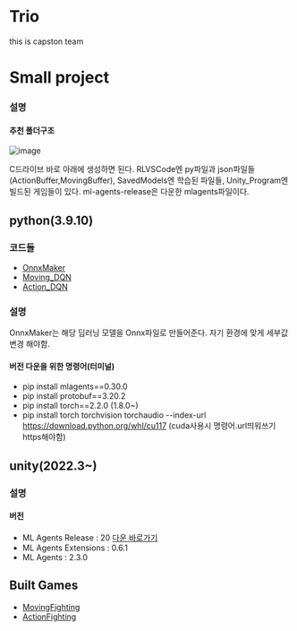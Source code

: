 # Trio
this is capston team

# Small project

### 설명

#### 추천 폴더구조

![image](https://github.com/seje06/Trio/assets/124812852/8e3854e6-db29-4e32-84c9-b5036d1d5172)

C드라이브 바로 아래에 생성하면 된다.
RLVSCode엔 py파일과 json파일들(ActionBuffer,MovingBuffer), SavedModels엔 학습된 파일들, Unity_Program엔 빌드된 게임들이 있다.
ml-agents-release은 다운한 mlagents파일이다.

          
## python(3.9.10)

### 코드들

- [OnnxMaker](OnnxMaker.py)
- [Moving_DQN](MovingFighting_DQN.py)
- [Action_DQN](ActionFighting_DQN.py)

### 설명

OnnxMaker는 해당 딥러닝 모델을 Onnx파일로 만들어준다. 자기 환경에 맞게 세부값 변경 해야함.

#### 버전 다운을 위한 명령어(터미널)
- pip install mlagents==0.30.0
- pip install protobuf==3.20.2
- pip install torch==2.2.0 (1.8.0~)
- pip install torch torchvision torchaudio --index-url https://download.python.org/whl/cu117 (cuda사용시 명령어.url띄워쓰기https해야함)

## unity(2022.3~)

### 설명

#### 버전

- ML Agents Release : 20 [다운 바로가기](https://github.com/Unity-Technologies/ml-agents/releases/tag/release_20)
- ML Agents Extensions : 0.6.1
- ML Agents : 2.3.0

## Built Games

- [MovingFighting](../game/MovingFighting.zip)
- [ActionFighting](../game/ActionFighting.zip)

